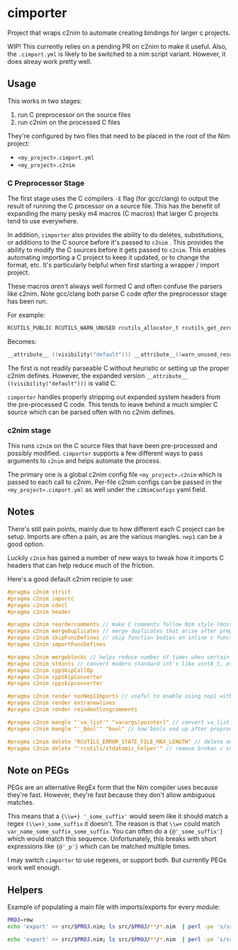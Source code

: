 # cimporter

Project that wraps c2nim to automate creating bindings for larger c projects. 

WIP! This currently relies on a pending PR on c2nim to make it useful. Also, the `.cimport.yml` is likely to be switched to a nim script variant. However, it does alreay work pretty well. 

## Usage

This works in two stages:
1. run C preprocessor on the source files
2. run c2nim on the processed C files

They're configured by two files that need to be placed in the root of the Nim project: 
- `<my_project>.cimport.yml`
- `<my_project>.c2nim`

### C Preprocessor Stage 

The first stage uses the C compilers `-E` flag (for gcc/clang) to output the result of running the C processor on a source file. This has the benefit of expanding the many pesky m4 macros (C macros) that larger C projects tend to use everywhere.

In addition, `cimporter` also provides the ability to do deletes, substitutions, or additions to the C source before it's passed to `c2nim` . This provides the ability to modify the C sources before it gets passed to `c2nim`. This enables automating importing a C project to keep it updated, or to change the format, etc. It's particularly helpful when first starting a wrapper / import project. 

These macros *aren't* always well formed C and often confuse the parsers like c2nim. Note gcc/clang both parse C code *after* the preprocessor stage has been run. 

For example: 

```c
RCUTILS_PUBLIC RCUTILS_WARN_UNUSED rcutils_allocator_t rcutils_get_zero_initialized_allocator(void);
```

Becomes: 

```c
__attribute__ ((visibility("default"))) __attribute__((warn_unused_result)) rcutils_allocator_t rcutils_get_zero_initialized_allocator(void);
```

The first is not readily parseable C without heuristic or setting up the proper c2nim defines. However, the expanded version `__attribute__ ((visibility("default")))` is valid C. 

`cimporter` handles properly stripping out expanded system headers from the pre-processed C code. This tends to leave behind a much simpler C source which can be parsed often with no c2nim defines. 

### c2nim stage

This runs `c2nim` on the C source files that have been pre-processed and possibly modified. `cimporter` supports a few different ways to pass arguments to `c2nim` and helps automate the process. 

The primary one is a global c2nim config file `<my_project>.c2nim` which is passed to each call to c2nim. Per-file c2nim configs can be passed in the `<my_project>.cimport.yml` as well under the `c2NimConfigs` yaml field. 

## Notes

There's still pain points, mainly due to how different each C project can be setup. Imports are often a pain, as are the various mangles. `nep1` can be a good option. 

Luckily `c2nim` has gained a number of new ways to tweak how it imports C headers that can help reduce much of the friction. 

Here's a good default c2nim recipie to use:

```c
#pragma c2nim strict
#pragma c2nim importc
#pragma c2nim cdecl
#pragma c2nim header

#pragma c2nim reordercomments // make C comments follow Nim style (mostly)
#pragma c2nim mergeDuplicates // merge duplicates that arise after preprocessing
#pragma c2nim skipFuncDefines // skip function bodies on inline c functions when using cdecl
#pragma c2nim importFuncDefines

#pragma c2nim mergeblocks // helps reduce number of times when certain C types can be defined out of order
#pragma c2nim stdints // convert modern standard int's like uint8_t, etc
#pragma c2nim cppSkipCallOp
#pragma c2nim cppSkipConverter
#pragma c2nim cppskipconverter

#pragma c2nim render nonNep1Imports // useful to enable using nep1 with imports -- otherwise C file names won't match
#pragma c2nim render extranewlines
#pragma c2nim render reindentlongcomments

#pragma c2nim mangle "'va_list'" "varargs[pointer]" // convert va_list to nim's version
#pragma c2nim mangle "'_Bool'" "bool" // how bools end up after preprocessing in clang -- should probably be handled in stdints above 

#pragma c2nim delete "RCUTILS_ERROR_STATE_FILE_MAX_LENGTH" // delete annoying C arrays or other bits
#pragma c2nim delete "'rcutils/stdatomic_helper'" // remove broken c include -> nim import mappings -- unfortunately relies on the '/' in the name
```

## Note on PEGs

PEGs are an alternative RegEx form that the Nim compiler uses because they're fast. However, they're fast because they don't allow ambiguous matches. 

This means that a `{\\w+} '_some_suffix'` would seem like it should match a regex `(\\w+)_some_suffix` it doesn't. The reason is that `\\w+` could match `var_name_some_suffix_some_suffix`. You can often do a `{@'_some_suffix'}` which would match this sequence. Unfortunately, this breaks with short expressions like `{@'_p'}` which can be matched multiple times. 

I may switch `cimporter` to use regexes, or support both. But currently PEGs work well enough.  

## Helpers

Example of populating a main file with imports/exports for every module: 

```zsh
PROJ=rmw
echo 'export' >> src/$PROJ.nim; ls src/$PROJ/**/*.nim  | perl -pe 's/src\/\w+\//  /; s/.nim/,/' >> src/$PROJ.nim

echo 'export' >> src/$PROJ.nim; ls src/$PROJ/**/*.nim  | perl -pe 's/src\/(\w+\/)+/  /; s/.nim/,/' >> src/$PROJ.nim
```
